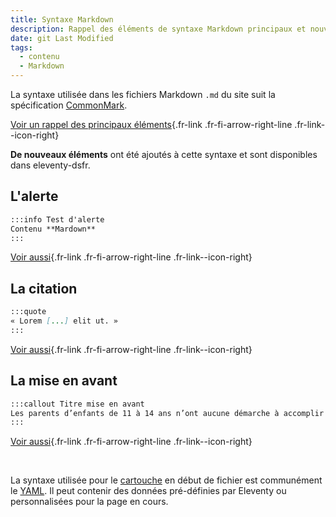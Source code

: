 ```yaml
---
title: Syntaxe Markdown
description: Rappel des éléments de syntaxe Markdown principaux et nouveaux éléments.
date: git Last Modified
tags:
  - contenu
  - Markdown
---
```

La syntaxe utilisée dans les fichiers Markdown `.md` du site suit la spécification [CommonMark](https://commonmark.org/).

[Voir un rappel des principaux éléments](https://commonmark.org/help/){.fr-link .fr-fi-arrow-right-line .fr-link--icon-right}

**De nouveaux éléments** ont été ajoutés à cette syntaxe et sont disponibles dans eleventy-dsfr.

## L'alerte

```md
:::info Test d'alerte
Contenu **Mardown**
:::
```

[Voir aussi](/fr/blog/alerte/#exemple-d-utilisation-dans-un-fichier-markdown-md){.fr-link .fr-fi-arrow-right-line .fr-link--icon-right}

## La citation

```md
:::quote
« Lorem [...] elit ut. »
:::
```

[Voir aussi](/fr/blog/citation/#exemple-d-utilisation-dans-un-fichier-markdown-md){.fr-link .fr-fi-arrow-right-line .fr-link--icon-right}

## La mise en avant

```md
:::callout Titre mise en avant
Les parents d’enfants de 11 à 14 ans n’ont aucune démarche à accomplir : les CAF versent <strong>automatiquement</strong> l’ARS aux familles déjà allocataires qui remplissent les conditions.
:::
```

[Voir aussi](/fr/blog/mise-en-avant/#exemple-d-utilisation-dans-un-fichier-markdown-md){.fr-link .fr-fi-arrow-right-line .fr-link--icon-right}

<br>

La syntaxe utilisée pour le [cartouche](https://www.11ty.dev/docs/data-frontmatter/) en début de fichier est communément le [YAML](https://learnxinyminutes.com/docs/yaml/).
Il peut contenir des données pré-définies par Eleventy ou personnalisées pour la page en cours.
